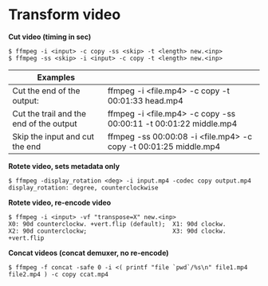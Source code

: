 Transform video
====

**Cut video (timing in sec)**

    $ ffmpeg -i <input> -c copy -ss <skip> -t <length> new.<inp>
    $ ffmpeg -ss <skip> -i <input> -c copy -t <length> new.<inp>

|Examples||
|-|-|
| Cut the end of the output: | ffmpeg -i <file.mp4> -c copy -t 00:01:33 head.mp4
| Cut the trail and the end of the output | ffmpeg -i <file.mp4> -c copy -ss 00:00:11 -t 00:01:22 middle.mp4
| Skip the input and cut the end | ffmpeg -ss 00:00:08 -i <file.mp4> -c copy -t 00:01:25 middle.mp4

**Rotete video, sets metadata only**

    $ ffmpeg -display_rotation <deg> -i input.mp4 -codec copy output.mp4
    display_rotation: degree, counterclockwise

 **Rotete video, re-encode video**
 
    $ ffmpeg -i <input> -vf "transpose=X" new.<inp>
    X0: 90d counterclockw. +vert.flip (default);  X1: 90d clockw.
    X2: 90d counterclockw;                        X3: 90d clockw. +vert.flip

**Concat videos (concat demuxer, no re-encode)**

    $ ffmpeg -f concat -safe 0 -i <( printf "file `pwd`/%s\n" file1.mp4 file2.mp4 ) -c copy ccat.mp4
